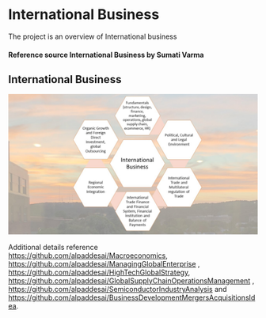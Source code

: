 # International Business

The project is an overview of International business 

#### Reference source International Business by Sumati Varma

## International Business
![image](InternationalBusiness.jpg)

Additional details reference https://github.com/alpaddesai/Macroeconomics, https://github.com/alpaddesai/ManagingGlobalEnterprise , https://github.com/alpaddesai/HighTechGlobalStrategy, https://github.com/alpaddesai/GlobalSupplyChainOperationsManagement , https://github.com/alpaddesai/SemiconductorIndustryAnalysis and https://github.com/alpaddesai/BusinessDevelopmentMergersAcquisitionsIdea.
